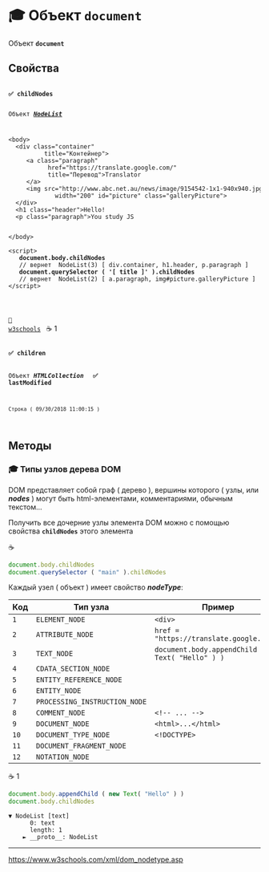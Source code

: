 # :mortar_board: Объект **`document`**

Объект **`document`** 

## Свойства

<code>
<b>✅ childNodes</b>

Объект <b><em>[NodeList](#nodeType)</em></b>
<pre>
&lt;body>
  &lt;div class="container" 
          title="Контейнер">
     &lt;a class="paragraph" 
           href="https://translate.google.com/" 
           title="Перевод">Translator
     &lt;/a>
     &lt;img src="http://www.abc.net.au/news/image/9154542-1x1-940x940.jpg" 
             width="200" id="picture" class="galleryPicture">
  &lt;/div>
  &lt;h1 class="header">Hello!</h1>
  &lt;p class="paragraph">You study JS</p>
&lt;/body>

&lt;script>
   <b>document.body.childNodes</b>
   // вернет  NodeList(3) [ div.container, h1.header, p.paragraph ]
   <b>document.querySelector ( '[ title ]' ).childNodes</b>
   // вернет  NodeList(2) [ a.paragraph, img#picture.galleryPicture ]
&lt;/script>
</pre>
[🔗 w3schools](https://www.w3schools.com/jsref/prop_node_childnodes.asp)
</code>
:coffee: 1

<code>
<b>✅ children</b>

Объект <b><em>HTMLCollection</em></b>
</code>
<code>
<b>✅ lastModified</b>

    Строка ( 09/30/2018 11:00:15 )
</code>

## Методы

<a name="nodeType"></a>
### 🎓 Типы узлов дерева DOM

DOM представляет собой граф ( дерево ), вершины которого ( узлы, или **_nodes_** ) могут быть html-элементами, комментариями, обычным текстом...

Получить все дочерние узлы элемента DOM можно с помощью свойства  **`childNodes`**  этого элемента

:coffee: 

```javascript
document.body.childNodes
document.querySelector ( "main" ).childNodes
```
Каждый узел ( объект )  имеет свойство  **_nodeType_**:

| Код | Тип узла | Пример |
|-|-|-|
| `1` | `ELEMENT_NODE` | `<div>` |
| `2` | `ATTRIBUTE_NODE` | `href = "https://translate.google.com/"` |
| `3` | `TEXT_NODE` | `document.body.appendChild ( new Text( "Hello" ) )` |
| `4` | `CDATA_SECTION_NODE` | |
| `5` | `ENTITY_REFERENCE_NODE` | |
| `6` | `ENTITY_NODE` | |
| `7` | `PROCESSING_INSTRUCTION_NODE` | |
| `8` | `COMMENT_NODE` | `<!-- ... -->` |
| `9` | `DOCUMENT_NODE` | `<html>...</html>` |
| `10` | `DOCUMENT_TYPE_NODE` | `<!DOCTYPE>` |
| `11` | `DOCUMENT_FRAGMENT_NODE` | |
| `12` | `NOTATION_NODE` | |

:coffee: 1
```javascript
document.body.appendChild ( new Text( "Hello" ) )
document.body.childNodes
```
```console
▼ NodeList [text]
      0: text
      length: 1
    ► __proto__: NodeList
```
______________________________
https://www.w3schools.com/xml/dom_nodetype.asp